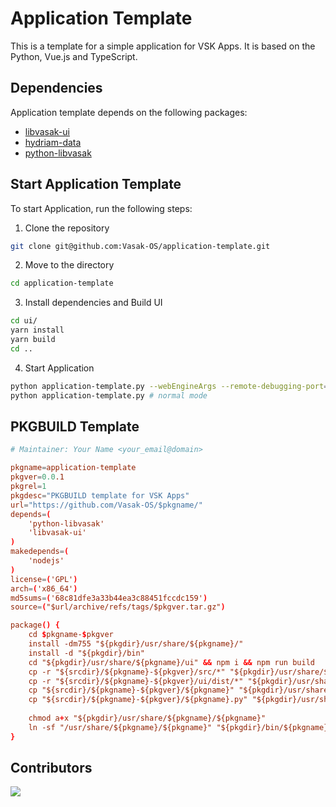 # Application Template

This is a template for a simple application for VSK Apps. It is based on the Python, Vue.js and TypeScript.

## Dependencies

Application template depends on the following packages:

* [libvasak-ui](https://github.com/Vasak-OS/PKGBUILDS/blob/main/libvasak-ui/PKGBUILD)
* [hydriam-data](https://github.com/Vasak-OS/PKGBUILDS/blob/main/hydriam-data/PKGBUILD)
* [python-libvasak](https://github.com/Vasak-OS/PKGBUILDS/blob/main/python-libvasak/PKGBUILD)

## Start Application Template

To start Application, run the following steps:

1. Clone the repository

```bash
git clone git@github.com:Vasak-OS/application-template.git
```

2. Move to the directory

```bash
cd application-template
```

3. Install dependencies and Build UI

```bash
cd ui/
yarn install
yarn build
cd ..
```

4. Start Application

```bash
python application-template.py --webEngineArgs --remote-debugging-port=3030 --remote-allow-origins=http://127.0.0.1:3030 # --debug
python application-template.py # normal mode
```

## PKGBUILD Template

```conf
# Maintainer: Your Name <your_email@domain>

pkgname=application-template
pkgver=0.0.1
pkgrel=1
pkgdesc="PKGBUILD template for VSK Apps"
url="https://github.com/Vasak-OS/$pkgname/"
depends=(
    'python-libvasak'
    'libvasak-ui'
)
makedepends=(
    'nodejs'
)
license=('GPL')
arch=('x86_64')
md5sums=('68c81dfe3a33b44ea3c88451fccdc159')
source=("$url/archive/refs/tags/$pkgver.tar.gz")

package() {
    cd $pkgname-$pkgver
    install -dm755 "${pkgdir}/usr/share/${pkgname}/"
    install -d "${pkgdir}/bin"
    cd "${pkgdir}/usr/share/${pkgname}/ui" && npm i && npm run build
    cp -r "${srcdir}/${pkgname}-${pkgver}/src/*" "${pkgdir}/usr/share/${pkgname}/src/"
    cp -r "${srcdir}/${pkgname}-${pkgver}/ui/dist/*" "${pkgdir}/usr/share/${pkgname}/ui/dist/"
    cp "${srcdir}/${pkgname}-${pkgver}/${pkgname}" "${pkgdir}/usr/share/${pkgname}/"
    cp "${srcdir}/${pkgname}-${pkgver}/${pkgname}.py" "${pkgdir}/usr/share/${pkgname}/"
    
    chmod a+x "${pkgdir}/usr/share/${pkgname}/${pkgname}"
    ln -sf "/usr/share/${pkgname}/${pkgname}" "${pkgdir}/bin/${pkgname}"
}
```

## Contributors

<a href="https://github.com/vasak-os/application-template/graphs/contributors">
  <img src="https://contrib.rocks/image?repo=vasak-os/application-template" />
</a>